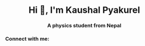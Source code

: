 <h1 align="center">Hi 👋, I'm Kaushal Pyakurel</h1>
<h3 align="center">A physics student from Nepal</h3>

<h3 align="left">Connect with me:</h3>
<p align="left">
</p>

